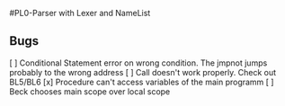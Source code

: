 #PL0-Parser with Lexer and NameList

## Bugs

[ ] Conditional Statement error on wrong condition. The jmpnot jumps probably to the wrong address
[ ] Call doesn't work properly. Check out BL5/BL6
[x] Procedure can't access variables of the main programm
[ ] Beck chooses main scope over local scope